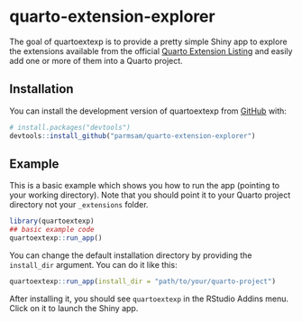 
# quarto-extension-explorer

<!-- badges: start -->
<!-- badges: end -->

The goal of quartoextexp is to provide a pretty simple Shiny app to explore the extensions available from the official [Quarto Extension Listing](https://quarto.org/docs/extensions/) and easily add one or more of them into a Quarto project.

## Installation

You can install the development version of quartoextexp from [GitHub](https://github.com/) with:

``` r
# install.packages("devtools")
devtools::install_github("parmsam/quarto-extension-explorer")
```

## Example

This is a basic example which shows you how to run the app (pointing to your working directory). Note that you should point it to your Quarto project directory not your `_extensions` folder.

``` r
library(quartoextexp)
## basic example code
quartoextexp::run_app()
```

You can change the default installation directory by providing the `install_dir` argument. You can do it like this:

```r 
quartoextexp::run_app(install_dir = "path/to/your/quarto-project")
```

After installing it, you should see `quartoextexp` in the RStudio Addins menu. Click on it to launch the Shiny app.
